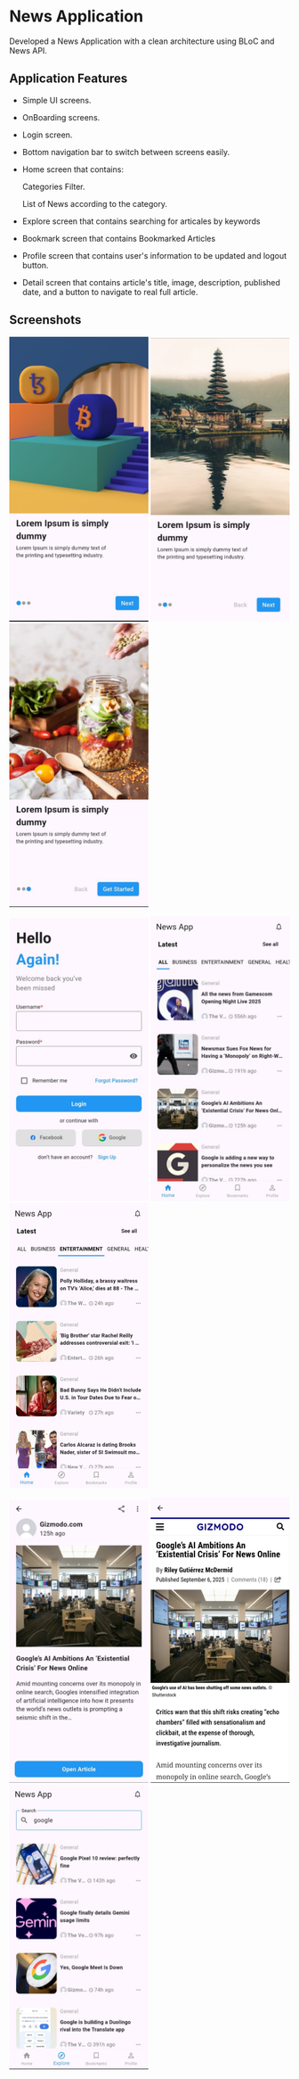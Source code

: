 # News Application

Developed a News Application with a clean architecture using BLoC and News API.

## Application Features

- Simple UI screens.

- OnBoarding screens.
  
- Login screen.
  
- Bottom navigation bar to switch between screens easily.
  
- Home screen that contains:
    
  Categories Filter.
  
  List of News according to the category.

- Explore screen that contains searching for articales by keywords
  
- Bookmark screen that contains Bookmarked Articles

- Profile screen that contains user's information to be updated and logout button.

- Detail screen that contains article's title, image, description, published date, and a button to navigate to real full article.
  
    

## Screenshots
  
<p>
  <img src="assets/Screenshots/1.jpeg" width="250"/>
  <img src="assets/Screenshots/2.jpeg" width="250"/>
  <img src="assets/Screenshots/3.jpeg" width="250"/>
</p>

  
<p>
  <img src="assets/Screenshots/4.jpeg" width="250"/>
  <img src="assets/Screenshots/5.jpeg" width="250"/>
  <img src="assets/Screenshots/6.jpeg" width="250"/>
</p>

  
<p>
  <img src="assets/Screenshots/7.jpeg" width="250"/>
  <img src="assets/Screenshots/8.jpeg" width="250"/>
  <img src="assets/Screenshots/9.jpeg" width="250"/>
</p3
3

